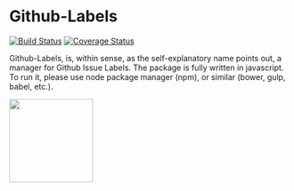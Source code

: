 # Github-Labels

[![Build Status](https://img.shields.io/travis/seegno/github-labels/master.svg?style=flat-square)](https://travis-ci.org/seegno/github-labels)
[![Coverage Status](https://img.shields.io/coveralls/seegno/github-labels/master.svg?style=flat-square)](https://coveralls.io/github/seegno/github-labels?branch=master)

Github-Labels, is, within sense, as the self-explanatory name points out, a manager for Github Issue Labels.  The package is fully written in javascript. To run it, please use node package manager (npm), or similar (bower, gulp, babel, etc.).

<img src="https://avatars2.githubusercontent.com/u/1326469?v=4&s=200" width="150"></img>
